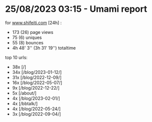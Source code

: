 # 25/08/2023 03:15 - Umami report
for www.shifeiti.com [24h] :

 - 173 (26) page views
 - 75 (6) uniques
 - 55 (8) bounces
 - 4h 48' 3'' (3h 31' 19'') totaltime


top 10 urls:
 - 38x [/]
 - 34x [/blog/2023-01-12/]
 - 31x [/blog/2022-12-09/]
 - 16x [/blog/2022-05-07/]
 - 9x [/blog/2022-12-22/]
 - 5x [/about/]
 - 4x [/blog/2023-02-01/]
 - 4x [/bbtalk/]
 - 4x [/blog/2022-05-24/]
 - 3x [/blog/2022-09-04/]


